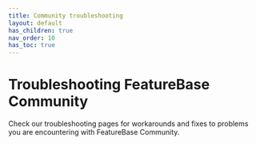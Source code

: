 ```yaml
---
title: Community troubleshooting
layout: default
has_children: true
nav_order: 10
has_toc: true
---
```


# Troubleshooting FeatureBase Community

Check our troubleshooting pages for workarounds and fixes to problems you are encountering with FeatureBase Community.
